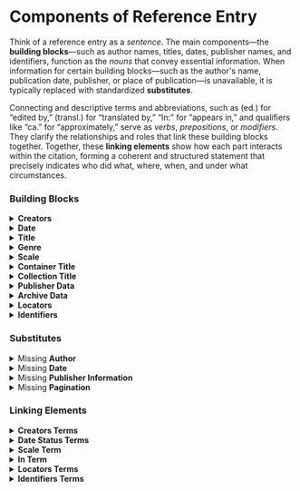 # Components of Reference Entry

Think of a reference entry as a _sentence_. The main components—the **building blocks**—such as author names, titles, dates, publisher names, and identifiers, function as the _nouns_ that convey essential information. When information for certain building blocks—such as the author's name, publication date, publisher, or place of publication—is unavailable, it is typically replaced with standardized **substitutes**.

Connecting and descriptive terms and abbreviations, such as (ed.) for “edited by,” (transl.) for “translated by,” “In:” for “appears in,” and qualifiers like “ca.” for “approximately,” serve as _verbs_, _prepositions_, or _modifiers_. They clarify the relationships and roles that link these building blocks together. Together, these **linking elements** show how each part interacts within the citation, forming a coherent and structured statement that precisely indicates who did what, where, when, and under what circumstances.

### Building Blocks

<details>

<summary><strong>Creators</strong></summary>



</details>

<details>

<summary><strong>Date</strong></summary>



</details>

<details>

<summary><strong>Title</strong></summary>



</details>

<details>

<summary><strong>Genre</strong></summary>



</details>

<details>

<summary><strong>Scale</strong></summary>



</details>

<details>

<summary><strong>Container Title</strong></summary>



</details>

<details>

<summary><strong>Collection Title</strong></summary>



</details>

<details>

<summary><strong>Publisher Data</strong></summary>



</details>

<details>

<summary><strong>Archive Data</strong></summary>



</details>

<details>

<summary><strong>Locators</strong></summary>



</details>

<details>

<summary><strong>Identifiers</strong></summary>



</details>

### Substitutes

<details>

<summary>Missing <strong>Author</strong></summary>



</details>

<details>

<summary>Missing <strong>Date</strong></summary>



</details>

<details>

<summary>Missing <strong>Publisher Information</strong></summary>



</details>

<details>

<summary>Missing <strong>Pagination</strong></summary>



</details>

### Linking Elements

<details>

<summary><strong>Creators Terms</strong></summary>



</details>

<details>

<summary><strong>Date Status Terms</strong></summary>



</details>

<details>

<summary><strong>Scale Term</strong></summary>



</details>

<details>

<summary><strong>In Term</strong></summary>



</details>

<details>

<summary><strong>Locators Terms</strong></summary>



</details>

<details>

<summary><strong>Identifiers Terms</strong></summary>



</details>
